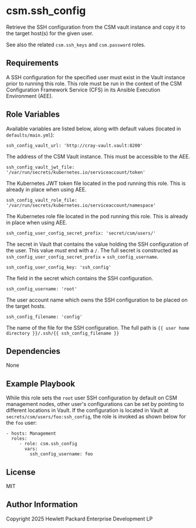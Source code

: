 csm.ssh_config
=========

Retrieve the SSH configuration from the CSM vault instance and copy it to the target
host(s) for the given user.

See also the related `csm.ssh_keys` and `csm.password` roles.

Requirements
------------

A SSH configuration for the specified user must exist in the Vault instance prior to
running this role. This role must be run in the context of the CSM Configuration
Framework Service (CFS) in its Ansible Execution Environment (AEE).

Role Variables
--------------

Available variables are listed below, along with default values (located in
`defaults/main.yml`):

    ssh_config_vault_url: 'http://cray-vault.vault:8200'

The address of the CSM Vault instance. This must be accessible to the AEE.

    ssh_config_vault_jwt_file: '/var/run/secrets/kubernetes.io/serviceaccount/token'

The Kubernetes JWT token file located in the pod running this role. This is
already in place when using AEE.

    ssh_config_vault_role_file: '/var/run/secrets/kubernetes.io/serviceaccount/namespace'

The Kubernetes role file located in the pod running this role. This is already
in place when using AEE.

    ssh_config_user_config_secret_prefix: 'secret/csm/users/'

The secret in Vault that contains the value holding the SSH configuration
of the user. This value *must* end with a `/`. The full secret is
constructed as `ssh_config_user_config_secret_prefix` + `ssh_config_username`.

    ssh_config_user_config_key: 'ssh_config'

The field in the secret which contains the SSH configuration.

    ssh_config_username: 'root'

The user account name which owns the SSH configuration to be placed on the target hosts.

    ssh_config_filename: 'config'

The name of the file for the SSH configuration. The full path is
`{{ user home directory }}/.ssh/{{ ssh_config_filename }}`

Dependencies
------------

None

Example Playbook
----------------

While this role sets the `root` user SSH configuration by default on CSM management nodes,
other user's configurations can be set by pointing to different locations in Vault. If the
configuration is located in Vault at `secrets/csm/users/foo:ssh_config`, the role is invoked
as shown below for the `foo` user:

    - hosts: Management
      roles:
         - role: csm.ssh_config
           vars:
             ssh_config_username: foo

License
-------

MIT

Author Information
------------------

Copyright 2025 Hewlett Packard Enterprise Development LP
